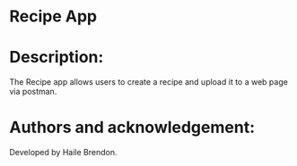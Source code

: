 # Recipe App

# Description:

The Recipe app allows users to create a recipe and upload it to a web page via postman.

# Authors and acknowledgement:

Developed by Haile Brendon.

